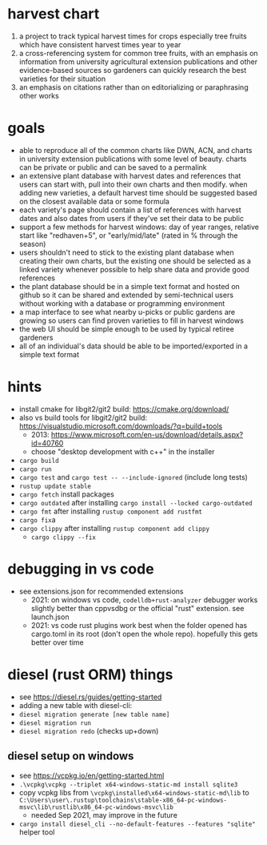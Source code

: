 # harvest chart
1. a project to track typical harvest times for crops especially tree fruits which have consistent harvest times year to year
2. a cross-referencing system for common tree fruits, with an emphasis on information from university agricultural extension publications and other evidence-based sources so gardeners can quickly research the best varieties for their situation
3. an emphasis on citations rather than on editorializing or paraphrasing other works

# goals
* able to reproduce all of the common charts like DWN, ACN, and charts in university extension publications with some level of beauty. charts can be private or public and can be saved to a permalink
* an extensive plant database with harvest dates and references that users can start with, pull into their own charts and then modify. when adding new varieties, a default harvest time should be suggested based on the closest available data or some formula
* each variety's page should contain a list of references with harvest dates and also dates from users if they've set their data to be public
* support a few methods for harvest windows: day of year ranges, relative start like "redhaven+5", or "early/mid/late" (rated in % through the season)
* users shouldn't need to stick to the existing plant database when creating their own charts, but the existing one should be selected as a linked variety whenever possible to help share data and provide good references
* the plant database should be in a simple text format and hosted on github so it can be shared and extended by semi-technical users without working with a database or programming environment
* a map interface to see what nearby u-picks or public gardens are growing so users can find proven varieties to fill in harvest windows
* the web UI should be simple enough to be used by typical retiree gardeners
* all of an individual's data should be able to be imported/exported in a simple text format

# hints
* install cmake for libgit2/git2 build: https://cmake.org/download/
* also vs build tools for libgit2/git2 build: https://visualstudio.microsoft.com/downloads/?q=build+tools
  * 2013: https://www.microsoft.com/en-us/download/details.aspx?id=40760
  * choose "desktop development with c++" in the installer
* `cargo build`
* `cargo run`
* `cargo test` and `cargo test -- --include-ignored` (include long tests)
* `rustup update stable`
* `cargo fetch` install packages
* `cargo outdated` after installing `cargo install --locked cargo-outdated`
* `cargo fmt` after installing `rustup component add rustfmt`
* `cargo fix`a
* `cargo clippy` after installing `rustup component add clippy`
  * `cargo clippy --fix`

# debugging in vs code
* see extensions.json for recommended extensions
  * 2021: on windows vs code, `codelldb+rust-analyzer` debugger works slightly better than cppvsdbg or the official "rust" extension. see launch.json
  * 2021: vs code rust plugins work best when the folder opened has cargo.toml in its root (don't open the whole repo).  hopefully this gets better over time

# diesel (rust ORM) things
* see https://diesel.rs/guides/getting-started
* adding a new table with diesel-cli:
* `diesel migration generate [new table name]`
* `diesel migration run`
* `diesel migration redo` (checks up+down)

## diesel setup on windows
* see https://vcpkg.io/en/getting-started.html
* `.\vcpkg\vcpkg --triplet x64-windows-static-md install sqlite3`
* copy vcpkg libs from `\vcpkg\installed\x64-windows-static-md\lib` to `C:\Users\user\.rustup\toolchains\stable-x86_64-pc-windows-msvc\lib\rustlib\x86_64-pc-windows-msvc\lib`
  * needed Sep 2021, may improve in the future
* `cargo install diesel_cli --no-default-features --features "sqlite"` helper tool
